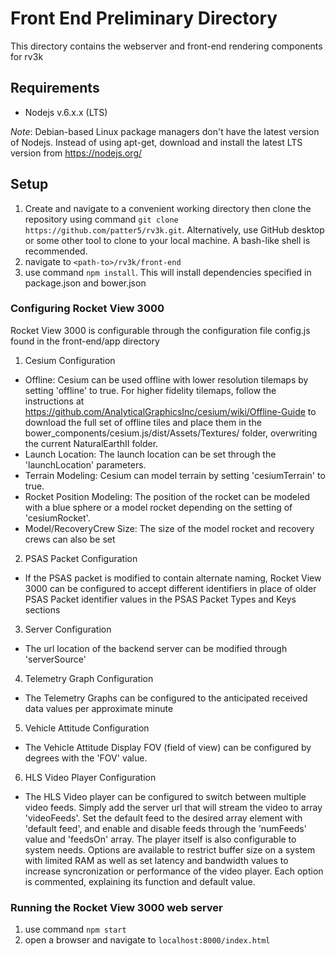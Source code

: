 # Front End Preliminary Directory
This directory contains the webserver and front-end rendering components for rv3k
## Requirements
- Nodejs v.6.x.x (LTS)

_Note_: Debian-based Linux package managers don't have the latest version of Nodejs. Instead of using apt-get, download and install the latest LTS version from https://nodejs.org/

## Setup
1. Create and navigate to a convenient working directory then clone the repository using command `git clone https://github.com/patter5/rv3k.git`.
Alternatively, use GitHub desktop or some other tool to clone to your local machine. A bash-like shell is recommended.
2. navigate to `<path-to>/rv3k/front-end`
3. use command `npm install`. This will install dependencies specified in package.json and bower.json

### Configuring Rocket View 3000
Rocket View 3000 is configurable through the configuration file config.js found in the front-end/app directory
1. Cesium Configuration
- Offline: Cesium can be used offline with lower resolution tilemaps by setting 'offline' to true. For higher fidelity tilemaps, follow the instructions at https://github.com/AnalyticalGraphicsInc/cesium/wiki/Offline-Guide to download the full set of offline tiles and place them in the bower_components/cesium.js/dist/Assets/Textures/ folder, overwriting the current NaturalEarthII folder.
- Launch Location: The launch location can be set through the 'launchLocation' parameters.
- Terrain Modeling: Cesium can model terrain by setting 'cesiumTerrain' to true.
- Rocket Position Modeling: The position of the rocket can be modeled with a blue sphere or a model rocket depending on the setting of 'cesiumRocket'.
- Model/RecoveryCrew Size: The size of the model rocket and recovery crews can also be set
2. PSAS Packet Configuration
- If the PSAS packet is modified to contain alternate naming, Rocket View 3000 can be configured to accept different identifiers in place of older PSAS Packet identifier values in the PSAS Packet Types and Keys sections
3. Server Configuration
- The url location of the backend server can be modified through 'serverSource'
4. Telemetry Graph Configuration
- The Telemetry Graphs can be configured to the anticipated received data values per approximate minute
5. Vehicle Attitude Configuration
- The Vehicle Attitude Display FOV (field of view) can be configured by degrees with the 'FOV' value.
6. HLS Video Player Configuration
- The HLS Video player can be configured to switch between multiple video feeds. Simply add the server url that will stream the video to array 'videoFeeds'. Set the default feed to the desired array element with 'default feed', and enable and disable feeds through the 'numFeeds' value and 'feedsOn' array. The player itself is also configurable to system needs. Options are available to restrict buffer size on a system with limited RAM as well as set latency and bandwidth values to increase syncronization or performance of the video player. Each option is commented, explaining its function and default value.

### Running the Rocket View 3000 web server
1. use command `npm start`
2. open a browser and navigate to `localhost:8000/index.html`
